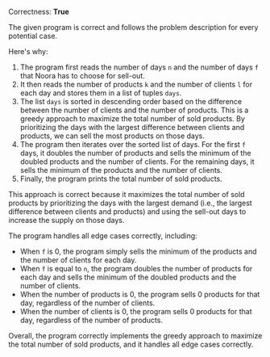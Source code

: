 Correctness: **True**

The given program is correct and follows the problem description for every potential case. 

Here's why:

1. The program first reads the number of days `n` and the number of days `f` that Noora has to choose for sell-out.
2. It then reads the number of products `k` and the number of clients `l` for each day and stores them in a list of tuples `days`.
3. The list `days` is sorted in descending order based on the difference between the number of clients and the number of products. This is a greedy approach to maximize the total number of sold products. By prioritizing the days with the largest difference between clients and products, we can sell the most products on those days.
4. The program then iterates over the sorted list of days. For the first `f` days, it doubles the number of products and sells the minimum of the doubled products and the number of clients. For the remaining days, it sells the minimum of the products and the number of clients.
5. Finally, the program prints the total number of sold products.

This approach is correct because it maximizes the total number of sold products by prioritizing the days with the largest demand (i.e., the largest difference between clients and products) and using the sell-out days to increase the supply on those days.

The program handles all edge cases correctly, including:

* When `f` is 0, the program simply sells the minimum of the products and the number of clients for each day.
* When `f` is equal to `n`, the program doubles the number of products for each day and sells the minimum of the doubled products and the number of clients.
* When the number of products is 0, the program sells 0 products for that day, regardless of the number of clients.
* When the number of clients is 0, the program sells 0 products for that day, regardless of the number of products.

Overall, the program correctly implements the greedy approach to maximize the total number of sold products, and it handles all edge cases correctly.